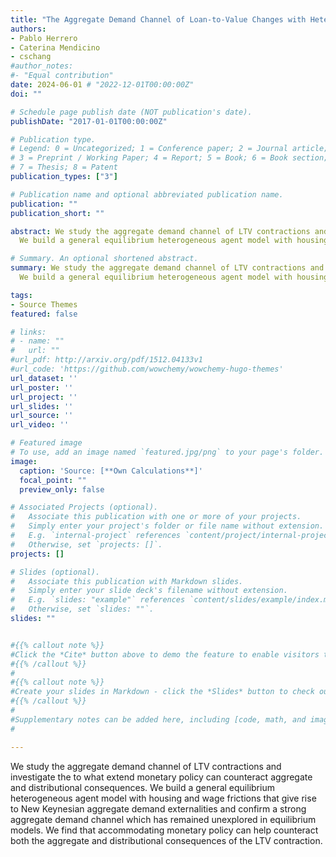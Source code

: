 ```yaml
---
title: "The Aggregate Demand Channel of Loan-to-Value Changes with Heterogeneous Agents"
authors:
- Pablo Herrero  
- Caterina Mendicino
- cschang 
#author_notes:
#- "Equal contribution" 
date: 2024-06-01 # "2022-12-01T00:00:00Z"
doi: ""

# Schedule page publish date (NOT publication's date).
publishDate: "2017-01-01T00:00:00Z"

# Publication type.
# Legend: 0 = Uncategorized; 1 = Conference paper; 2 = Journal article;
# 3 = Preprint / Working Paper; 4 = Report; 5 = Book; 6 = Book section;
# 7 = Thesis; 8 = Patent
publication_types: ["3"]

# Publication name and optional abbreviated publication name.
publication: ""
publication_short: ""

abstract: We study the aggregate demand channel of LTV contractions and investigate the to what extend monetary policy can counteract aggregate and distributional consequences.
  We build a general equilibrium heterogeneous agent model with housing and wage frictions that give rise to New Keynesian aggregate demand externalities and confirm a strong aggregate demand channel which has remained unexplored in equilibrium models. We find that accommodating monetary policy can help counteract both the aggregate and distributional consequences of the LTV contraction.

# Summary. An optional shortened abstract.
summary: We study the aggregate demand channel of LTV contractions and investigate the to what extend monetary policy can counteract aggregate and distributional consequences.
  We build a general equilibrium heterogeneous agent model with housing and wage frictions that give rise to New Keynesian aggregate demand externalities and confirm a strong aggregate demand channel which has remained unexplored in equilibrium models. We find that accommodating monetary policy can help counteract both the aggregate and distributional consequences of the LTV contraction.

tags:
- Source Themes
featured: false

# links:
# - name: ""
#   url: ""
#url_pdf: http://arxiv.org/pdf/1512.04133v1
#url_code: 'https://github.com/wowchemy/wowchemy-hugo-themes'
url_dataset: ''
url_poster: ''
url_project: ''
url_slides: ''
url_source: ''
url_video: ''

# Featured image
# To use, add an image named `featured.jpg/png` to your page's folder. 
image:
  caption: 'Source: [**Own Calculations**]'
  focal_point: ""
  preview_only: false

# Associated Projects (optional).
#   Associate this publication with one or more of your projects.
#   Simply enter your project's folder or file name without extension.
#   E.g. `internal-project` references `content/project/internal-project/index.md`.
#   Otherwise, set `projects: []`.
projects: []

# Slides (optional).
#   Associate this publication with Markdown slides.
#   Simply enter your slide deck's filename without extension.
#   E.g. `slides: "example"` references `content/slides/example/index.md`.
#   Otherwise, set `slides: ""`.
slides: ""


#{{% callout note %}}
#Click the *Cite* button above to demo the feature to enable visitors to import publication metadata into their reference management software.
#{{% /callout %}}
#
#{{% callout note %}}
#Create your slides in Markdown - click the *Slides* button to check out the example.
#{{% /callout %}}
#
#Supplementary notes can be added here, including [code, math, and images](https://wowchemy.com/docs/writing-markdown-latex/).
#

---
```

We study the aggregate demand channel of LTV contractions and investigate the to what extend monetary policy can counteract aggregate and distributional consequences.
  We build a general equilibrium heterogeneous agent model with housing and wage frictions that give rise to New Keynesian aggregate demand externalities and confirm a strong aggregate demand channel which has remained unexplored in equilibrium models. We find that accommodating monetary policy can help counteract both the aggregate and distributional consequences of the LTV contraction.